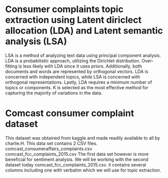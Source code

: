 # Consumer complaints topic extraction using Latent diriclect allocation (LDA) and Latent semantic analysis (LSA)

LSA is a method of analyzing text data using principal component analysis. LDA is a probabilistic approach, utilizing the Dirichlet distribution. Over-fitting is less likely with LDA since it uses priors.
Additionally, both documents and words are represented by orthogonal vectors. LDA is concerned with independent topics, while LSA is concerned with orthogonal representations.
Lastly, LDA requires a minimum number of topics or components. K is selected as the most effective method for capturing the majority of variations in the data.

# Comcast consumer complaint dataset

This dataset was obtained from kaggle and made readily available to all by charlie.H. This data set contains 2 CSV files.
comcast_consumeraffairs_complaints.csv
comcast_fcc_complaints_2015.csv
The first data set however is more beneficial for sentiment analysis. We will be working with the second dataset today comcast_fcc_complaints_2015.csv. it contains several columns including one with verbatim which we will use for topic extraction.
